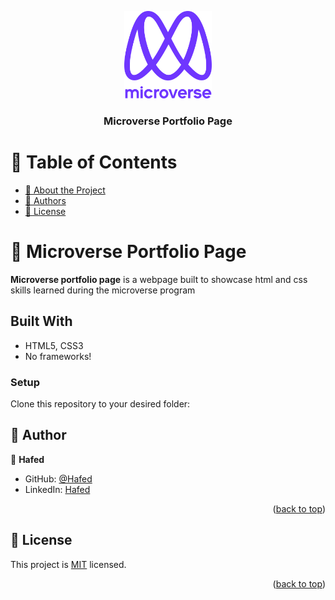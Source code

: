 <a name="readme-top"></a>

<div align="center">

  <img src="murple_logo.png" alt="logo" width="140"  height="auto" />
  <br/>

  <h3><b>Microverse Portfolio Page</b></h3>

</div>

<!-- TABLE OF CONTENTS -->

# 📗 Table of Contents

- [📖 About the Project](#about-project)
- [👥 Authors](#authors)
- [📝 License](#license)

<!-- PROJECT DESCRIPTION -->

# 📖 Microverse Portfolio Page <a name="about-project"></a>

**Microverse portfolio page** is a webpage built to showcase html and css skills learned during the microverse program

<!-- Build with -->

## Built With

- HTML5, CSS3
- No frameworks!

<!-- Setup -->

### Setup

Clone this repository to your desired folder:

<!-- AUTHORS -->

## 👥 Author <a name="authors"></a>

👤 **Hafed**

- GitHub: [@Hafed](https://github.com/hafedEfheij)
- LinkedIn: [Hafed](https://www.linkedin.com/in/hafedefhej/)

<p align="right">(<a href="#readme-top">back to top</a>)</p>

<!-- LICENSE -->

## 📝 License <a name="license"></a>

This project is [MIT](./MIT.md) licensed.

<p align="right">(<a href="#readme-top">back to top</a>)</p>
